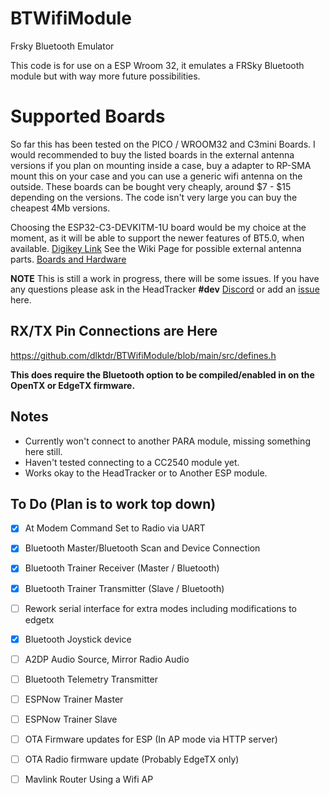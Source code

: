 # BTWifiModule
Frsky Bluetooth Emulator

This code is for use on a ESP Wroom 32, it emulates a FRSky Bluetooth module but with way more future possibilities.

# Supported Boards

So far this has been tested on the PICO / WROOM32 and C3mini Boards. I would recommended to buy the listed boards in the external antenna versions if you plan on mounting inside a case, buy a adapter to RP-SMA mount this on your case and you can use a generic wifi antenna on the outside. These boards can be bought very cheaply, around $7 - $15 depending on the versions. The code isn't very large you can buy the cheapest 4Mb versions.

Choosing the ESP32-C3-DEVKITM-1U board would be my choice at the moment, as it will be able to support the newer features of BT5.0, when available. [Digikey Link](https://www.digikey.ca/en/products/detail/espressif-systems/ESP32-C3-DEVKITM-1U/15198974) See the Wiki Page for possible external antenna parts. [Boards and Hardware](https://github.com/dlktdr/BTWifiModule/wiki/Boards-and-Hardware)

**NOTE** This is still a work in progress, there will be some issues. If you have any questions please ask in the HeadTracker **#dev** [Discord](https://discord.gg/ux5hEaNSPQ) or add an [issue](https://github.com/dlktdr/BTWifiModule/issues) here. 

## RX/TX Pin Connections are Here
https://github.com/dlktdr/BTWifiModule/blob/main/src/defines.h

**This does require the Bluetooth option to be compiled/enabled in on the OpenTX or EdgeTX firmware.**

## Notes

* Currently won't connect to another PARA module, missing something here still.
* Haven't tested connecting to a CC2540 module yet.
* Works okay to the HeadTracker or to Another ESP module.

To Do (Plan is to work top down)
---------
- [x] At Modem Command Set to Radio via UART
- [x] Bluetooth Master/Bluetooth Scan and Device Connection
- [x] Bluetooth Trainer Receiver (Master / Bluetooth)
- [X] Bluetooth Trainer Transmitter (Slave / Bluetooth)
- [ ] Rework serial interface for extra modes including modifications to edgetx
- [x] Bluetooth Joystick device
- [ ] A2DP Audio Source, Mirror Radio Audio
- [ ] Bluetooth Telemetry Transmitter
- [ ] ESPNow Trainer Master
- [ ] ESPNow Trainer Slave
- [ ] OTA Firmware updates for ESP (In AP mode via HTTP server)
- [ ] OTA Radio firmware update (Probably EdgeTX only)
- [ ] Mavlink Router Using a Wifi AP

